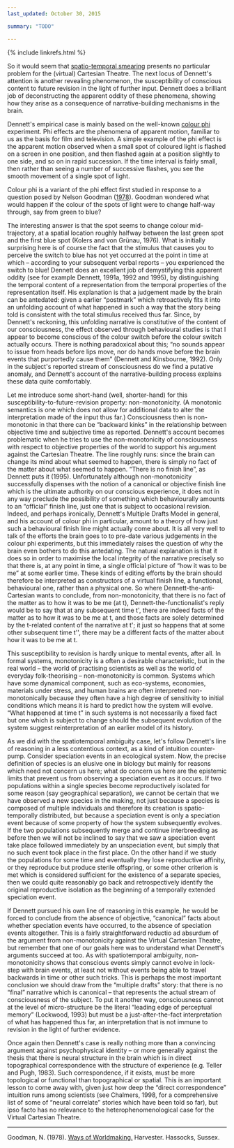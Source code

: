 ```yaml
---
last_updated: October 30, 2015

summary: "TODO"

---
```


{% include linkrefs.html %}

So it would seem that
[spatio-temporal smearing](multiple-drafts-dennett-spatio-temporal.html)
presents no particular problem for the (virtual) Cartesian Theatre. The
next locus of Dennett's attention is another revealing phenomenon, the
susceptibility of conscious content to future revision in the light of
further input. Dennett does a brilliant job of deconstructing the
apparent oddity of these phenomena, showing how they arise as a
consequence of narrative-building mechanisms in the brain.

Dennett's empirical case is mainly based on the well-known
[colour phi](https://en.wikipedia.org/wiki/Color_phi_phenomenon)
experiment. Phi effects are the phenomena of apparent motion, familiar
to us as the basis for film and television. A simple example of the phi
effect is the apparent motion observed when a small spot of coloured
light is flashed on a screen in one position, and then flashed again at
a position slightly to one side, and so on in rapid succession. If the
time interval is fairly small, then rather than seeing a number of
successive flashes, you see the smooth movement of a single spot of
light.

Colour phi is a variant of the phi effect first studied in response to a
question posed by Nelson Goodman ([1978](#goodman78)). Goodman wondered
what would happen if the colour of the spots of light were to change
half-way through, say from green to blue?

The interesting answer is that the spot seems to change colour
mid-trajectory, at a spatial location roughly halfway between the last
green spot and the first blue spot (Kolers and von Grünau, 1976). What
is initially surprising here is of course the fact that the stimulus
that causes you to perceive the switch to blue has not yet occurred at
the point in time at which – according to your subsequent verbal reports
– you experienced the switch to blue! Dennett does an excellent job of
demystifying this apparent oddity (see for example Dennett, 1991a, 1992
and 1995), by distinguishing the temporal content of a representation
from the temporal properties of the representation itself. His
explanation is that a judgement made by the brain can be antedated:
given a earlier “postmark” which retroactively fits it into an unfolding
account of what happened in such a way that the story being told is
consistent with the total stimulus received thus far. Since, by
Dennett's reckoning, this unfolding narrative is constitutive of the
content of our consciousness, the effect observed through behavioural
studies is that I appear to become conscious of the colour switch before
the colour switch actually occurs. There is nothing paradoxical about
this; “no sounds appear to issue from heads before lips move, nor do
hands move before the brain events that purportedly cause them” (Dennett
and Kinsbourne, 1992). Only in the subject's reported stream of
consciousness do we find a putative anomaly, and Dennett's account of
the narrative-building process explains these data quite comfortably.

Let me introduce some short-hand (well, shorter-hand) for this
susceptibility-to-future-revision property: non-monotonicity. (A
monotonic semantics is one which does not allow for additional data to
alter the interpretation made of the input thus far.) Consciousness then
is non-monotonic in that there can be “backward kinks” in the
relationship between objective time and subjective time as reported.
Dennett's account becomes problematic when he tries to use the
non-monotonicity of consciousness with respect to objective properties
of the world to support his argument against the Cartesian Theatre. The
line roughly runs: since the brain can change its mind about what seemed
to happen, there is simply no fact of the matter about what seemed to
happen. “There is no finish line”, as Dennett puts it (1995).
Unfortunately although non-monotonicity successfully dispenses with the
notion of a canonical or objective finish line which is the ultimate
authority on our conscious experience, it does not in any way preclude
the possibility of something which behaviourally amounts to an
“official” finish line, just one that is subject to occasional revision.
Indeed, and perhaps ironically, Dennett's Multiple Drafts Model in
general, and his account of colour phi in particular, amount to a theory
of how just such a behavioural finish line might actually come about. It
is all very well to talk of the efforts the brain goes to to pre-date
various judgements in the colour phi experiments, but this immediately
raises the question of why the brain even bothers to do this antedating.
The natural explanation is that it does so in order to maximise the
local integrity of the narrative precisely so that there is, at any
point in time, a single official picture of “how it was to be me” at
some earlier time. These kinds of editing efforts by the brain should
therefore be interpreted as constructors of a virtual finish line, a
functional, behavioural one, rather than a physical one. So where
Dennett-the-anti-Cartesian wants to conclude, from non-monotonicity,
that there is no fact of the matter as to how it was to be me (at t),
Dennett-the-functionalist's reply would be to say that at any subsequent
time t', there are indeed facts of the matter as to how it was to be me
at t, and those facts are solely determined by the t-related content of
the narrative at t'; it just so happens that at some other subsequent
time t'', there may be a different facts of the matter about how it was
to be me at t.

This susceptibility to revision is hardly unique to mental events, after
all. In formal systems, monotonicity is a often a desirable
characteristic, but in the real world – the world of practising
scientists as well as the world of everyday folk-theorising –
non-monotonicity is common. Systems which have some dynamical component,
such as eco-systems, economies, materials under stress, and human brains
are often interpreted non-monotonically because they often have a high
degree of sensitivity to initial conditions which means it is hard to
predict how the system will evolve. “What happened at time t” in such
systems is not necessarily a fixed fact but one which is subject to
change should the subsequent evolution of the system suggest
reinterpretation of an earlier model of its history.

As we did with the spatiotemporal ambiguity case, let's follow Dennett's
line of reasoning in a less contentious context, as a kind of intuition
counter-pump. Consider speciation events in an ecological system. Now,
the precise definition of species is an elusive one in biology but
mainly for reasons which need not concern us here; what do concern us
here are the epistemic limits that prevent us from observing a
speciation event as it occurs. If two populations within a single
species become reproductively isolated for some reason (say geographical
separation), we cannot be certain that we have observed a new species in
the making, not just because a species is composed of multiple
individuals and therefore its creation is spatio-temporally distributed,
but because a speciation event is only a speciation event because of
some property of how the system subsequently evolves. If the two
populations subsequently merge and continue interbreeding as before then
we will not be inclined to say that we saw a speciation event take place
followed immediately by an unspeciation event, but simply that no such
event took place in the first place. On the other hand if we study the
populations for some time and eventually they lose reproductive
affinity, or they reproduce but produce sterile offspring, or some other
criterion is met which is considered sufficient for the existence of a
separate species, then we could quite reasonably go back and
retrospectively identify the original reproductive isolation as the
beginning of a temporally extended speciation event.

If Dennett pursued his own line of reasoning in this example, he would
be forced to conclude from the absence of objective, “canonical” facts
about whether speciation events have occurred, to the absence of
speciation events altogether. This is a fairly straightforward reductio
ad absurdum of the argument from non-monotonicity against the Virtual
Cartesian Theatre, but remember that one of our goals here was to
understand what Dennett's arguments succeed at too. As with
spatiotemporal ambiguity, non-monotonicity shows that conscious events
simply cannot evolve in lock-step with brain events, at least not
without events being able to travel backwards in time or other such
tricks. This is perhaps the most important conclusion we should draw
from the “multiple drafts” story: that there is no “final” narrative
which is canonical – that represents the actual stream of consciousness
of the subject. To put it another way, consciousness cannot at the level
of micro-structure be the literal “leading edge of perceptual memory”
(Lockwood, 1993) but must be a just-after-the-fact interpretation of
what has happened thus far, an interpretation that is not immune to
revision in the light of further evidence.

Once again then Dennett's case is really nothing more than a convincing
argument against psychophysical identity – or more generally against the
thesis that there is neural structure in the brain which is in direct
topographical correspondence with the structure of experience (e.g.
Teller and Pugh, 1983). Such correspondence, if it exists, must be more
topological or functional than topographical or spatial. This is an
important lesson to come away with, given just how deep the “direct
correspondence” intuition runs among scientists (see Chalmers, 1998, for
a comprehensive list of some of “neural correlate” stories which have
been told so far), but ipso facto has no relevance to the
heterophenomenological case for the Virtual Cartesian Theatre.

- - -

<a name="goodman78"></a>Goodman, N. (1978). [Ways of Worldmaking.]()
Harvester. Hassocks, Sussex.
